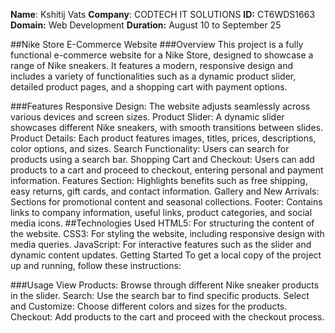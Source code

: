 **Name**: Kshitij Vats
**Company**: CODTECH IT SOLUTIONS
**ID:** CT6WDS1663
**Domain:** Web Development
**Duration:** August 10 to September 25

##Nike Store E-Commerce Website
###Overview
This project is a fully functional e-commerce website for a Nike Store, designed to showcase a range of Nike sneakers. It features a modern, responsive design and includes a variety of functionalities such as a dynamic product slider, detailed product pages, and a shopping cart with payment options.

###Features
Responsive Design: The website adjusts seamlessly across various devices and screen sizes.
Product Slider: A dynamic slider showcases different Nike sneakers, with smooth transitions between slides.
Product Details: Each product features images, titles, prices, descriptions, color options, and sizes.
Search Functionality: Users can search for products using a search bar.
Shopping Cart and Checkout: Users can add products to a cart and proceed to checkout, entering personal and payment information.
Features Section: Highlights benefits such as free shipping, easy returns, gift cards, and contact information.
Gallery and New Arrivals: Sections for promotional content and seasonal collections.
Footer: Contains links to company information, useful links, product categories, and social media icons.
##Technologies Used
HTML5: For structuring the content of the website.
CSS3: For styling the website, including responsive design with media queries.
JavaScript: For interactive features such as the slider and dynamic content updates.
Getting Started
To get a local copy of the project up and running, follow these instructions:

###Usage
View Products: Browse through different Nike sneaker products in the slider.
Search: Use the search bar to find specific products.
Select and Customize: Choose different colors and sizes for the products.
Checkout: Add products to the cart and proceed with the checkout process.
